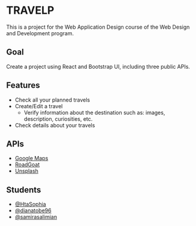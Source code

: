 # TRAVELP

This is a project for the Web Application Design course of the Web Design and Development program.

## Goal

Create a project using React and Bootstrap UI, including three public APIs.

## Features

- Check all your planned travels
- Create/Edit a travel
  - Verify information about the destination such as: images, description, curiosities, etc.
- Check details about your travels

## APIs

- [Google Maps](https://developers.google.com/maps/documentation/javascript)
- [RoadGoat](https://www.roadgoat.com/business/cities-api)
- [Unsplash](https://github.com/unsplash/unsplash-js)

## Students

- [@HtaSophia](https://github.com/HtaSophia)
- [@dianatobe96](https://github.com/dianatobe96)
- [@samirasalimian](https://github.com/samirasalimian)
